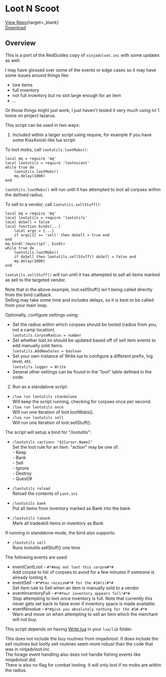# Loot N Scoot

[View Repo](https://github.com/aquietone/lootnscoot){target=_blank}  
[Download](https://github.com/aquietone/lootnscoot/archive/refs/heads/main.zip)  

## Overview

This is a port of the RedGuides copy of `ninjadvloot.inc` with some updates as well.  

I may have glossed over some of the events or edge cases so it may have some issues around things like:  
- lore items  
- full inventory  
- not full inventory but no slot large enough for an item  
- ...  

Or those things might just work, I just haven't tested it very much using lvl 1 toons on project lazarus.  

This script can be used in two ways:  

1. Included within a larger script using require, for example if you have some KissAssist-like lua script:

To loot mobs, call `lootutils.lootMobs()`:  

```
local mq = require 'mq'
local lootutils = require 'lootnscoot'
while true do
    lootutils.lootMobs()
    mq.delay(1000)
end
```

`lootUtils.lootMobs()` will run until it has attempted to loot all corpses within the defined radius.  

To sell to a vendor, call `lootutils.sellStuff()`:  

```
local mq = require 'mq'
local lootutils = require 'lootutils'
local doSell = false
local function binds(...)
    local args = {...}
    if args[1] == 'sell' then doSell = true end
end
mq.bind('/myscript', binds)
while true do
    lootutils.lootMobs()
    if doSell then lootutils.sellStuff() doSell = false end
    mq.delay(1000)
end
```

`lootutils.sellStuff()` will run until it has attempted to sell all items marked as sell to the targeted vendor.  

Note that in the above example, loot.sellStuff() isn't being called directly from the bind callback.  
Selling may take some time and includes delays, so it is best to be called from your main loop.  

Optionally, configure settings using:  

* Set the radius within which corpses should be looted (radius from you, not a camp location)  
    `lootutils.CorpseRadius = number`  
* Set whether loot.ini should be updated based off of sell item events to add manually sold items.  
    `lootutils.AddNewSales = boolean`  
* Set your own instance of Write.lua to configure a different prefix, log level, etc.  
    `lootutils.logger = Write`
* Several other settings can be found in the "loot" table defined in the code.  

2. Run as a standalone script:  

* `/lua run lootutils standalone`  
    Will keep the script running, checking for corpses once per second.  
* `/lua run lootutils once`  
    Will run one iteration of loot.lootMobs().  
* `/lua run lootutils sell`  
    Will run one iteration of loot.sellStuff().  

The script will setup a bind for "/lootutils":  

* `/lootutils <action> "${Cursor.Name}"`  
    Set the loot rule for an item. "action" may be one of:  
        - Keep  
        - Bank  
        - Sell  
        - Ignore  
        - Destroy  
        - Quest|#  

* `/lootutils reload`  
    Reload the contents of `Loot.ini`  
* `/lootutils bank`  
    Put all items from inventory marked as Bank into the bank  
* `/lootutils tsbank`  
    Mark all tradeskill items in inventory as Bank  

If running in standalone mode, the bind also supports:  

* `/lootutils sell`  
    Runs lootutils.sellStuff() one time  

The following events are used:  

* eventCantLoot - `#*#may not loot this corpse#*#`  
    Add corpse to list of corpses to avoid for a few minutes if someone is already looting it.  
* eventSell - `#*#You receive#*# for the #1#(s)#*#`  
    Set item rule to Sell when an item is manually sold to a vendor  
* eventInventoryFull - `#*#Your inventory appears full!#*#`  
    Stop attempting to loot once inventory is full. Note that currently this never gets set back to false even if inventory space is made available.  
* eventNovalue - `#*#give you absolutely nothing for the #1#.#*#`  
    Warn and move on when attempting to sell an item which the merchant will not buy.  

This script depends on having <a href="https://gitlab.com/Knightly1/knightlinc/-/blob/master/Write.lua" target="_blank">Write.lua</a> in your `lua/lib` folder.  

This does not include the buy routines from ninjadvloot. It does include the sell routines but lootly sell routines seem more robust than the code that was in ninjadvloot.inc.  
The forage event handling also does not handle fishing events like ninjadvloot did.  
There is also no flag for combat looting. It will only loot if no mobs are within the radius.  
